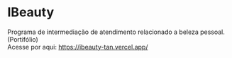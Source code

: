 # IBeauty
Programa de intermediação de atendimento relacionado a beleza pessoal. (Portifólio) <br>
Acesse por aqui: <https://ibeauty-tan.vercel.app/>
